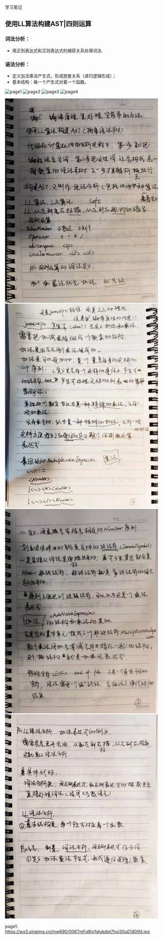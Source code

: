 学习笔记
## 使用LL算法构建AST|四则运算
### 词法分析：
* 用正则表达式和正则表达式的捕获关系处理词法.
### 语法分析：
* 定义加法乘法产生式，形成嵌套关系（递归逻辑形成）；
* 基本结构：每一个产生式对着一个函数。

![page1](https://wx3.sinaimg.cn/mw690/006TmFq8ly1glukdqt7hoj30u0140tfd.jpg)
![page2](https://wx3.sinaimg.cn/mw690/006TmFq8ly1glukdru046j30u0140agq.jpg)
![page3](https://wx3.sinaimg.cn/mw690/006TmFq8ly1glukdpo94sj30u0140wkz.jpg)
![page4](https://wx2.sinaimg.cn/mw690/006TmFq8ly1glukdssa7ej30u0140grd.jpg)

![page1](./images/week03-1.jpg)
![page2](./images/week03-2.jpg)
![page3](./images/week03-3.jpg)
![page4](./images/week03-4.jpg)

page1: https://wx3.sinaimg.cn/mw690/006TmFq8ly1glukdqt7hoj30u0140tfd.jpg
